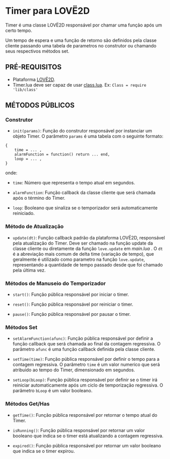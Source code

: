 # Timer para LOVË2D

Timer é uma classe LOVË2D responsável por chamar uma função após um certo tempo.

Um tempo de espera e uma função de retorno são definidos pela classe cliente passando
uma tabela de parametros no construtor ou chamando seus respectivos métodos set.


## PRÉ-REQUISITOS

- Plataforma [LOVË2D](https://love2d.org/). 
- Timer.lua deve ser capaz de usar [class.lua](https://github.com/vrld/hump/blob/master/class.lua). Ex: `Class = require 'lib/class'`  


## MÉTODOS PÚBLICOS

### Construtor

- `init(params)`: Função do construtor responsável por instanciar um objeto Timer. O parâmetro `params` é uma tabela com o seguinte formato:

```
{
    time = ... ,
    alarmFunction = function() return ... end,
    loop = ... ,
}
```

onde:

- `time`: Número que representa o tempo atual em segundos.

- `alarmFunction`: Função callback da classe cliente que será chamada após o término do Timer.

- `loop`: Booleano que sinaliza se o temporizador será automaticamente reiniciado.

### Método de Atualização

- `update(dt)`: Função callback padrão da plataforma LOVË2D, responsável pela atualização do Timer. 
Deve ser chamado na função update da classe cliente ou diretamente da função `love.update` em *main.lua* . 
O `dt` é a abreviação mais comum de delta time (variação de tempo), que geralmente é utilizado como parametro na função
`love.update`, representando a quantidade de tempo passado desde que foi chamado pela última vez.

### Métodos de Manuseio do Temporizador

- `start()`: Função pública responsável por iniciar o timer.

- `reset()`: Função pública responsável por reiniciar o timer.

- `pause()`: Função pública responsável por pausar o timer.



### Métodos Set

- `setAlarmFunction(afunc)`: Função pública responsável por definir a função callback que será chamada ao final da contagem regressiva.
O parâmetro `afunc` é uma função callback definida pela classe cliente.

- `setTime(time)`: Função pública responsável por definir o tempo para a contagem regressiva. 
O parâmetro `time` é um valor numerico que será atribuido ao tempo do Timer, dimensionado em segundos.

- `setLoop(bLoop)`: Função pública responsável por definir se o timer irá 
reiniciar automaticamente após um ciclo de temporização regressiva. O parâmetro `bLoop` é um valor booleano. 

### Métodos Get/Has

- `getTime()`: Função pública responsável por retornar o tempo atual do Timer.

- `isRunning()`: Função pública responsável por retornar um valor booleano que 
indica se o timer está atualizando a contagem regressiva.

- `expired()`: Função pública responsável por retornar um valor booleano que 
indica se o timer expirou.
